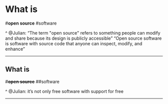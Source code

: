 # What is
#**open source**
#software

^ @Julian: “The term "open source" refers to something people can modify and share because its design is publicly accessible”
“Open source software is software with source code that anyone can inspect, modify, and enhance”

---

## What is
#~~**open source**~~
##software

^ @Julian: it’s not only free software with support for free

---
